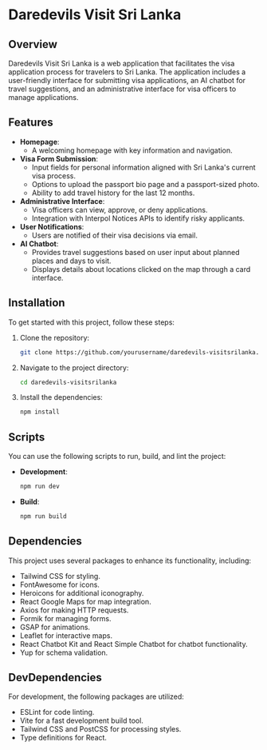 # Daredevils Visit Sri Lanka

## Overview
Daredevils Visit Sri Lanka is a web application that facilitates the visa application process for travelers to Sri Lanka. The application includes a user-friendly interface for submitting visa applications, an AI chatbot for travel suggestions, and an administrative interface for visa officers to manage applications.

## Features
- **Homepage**: 
  - A welcoming homepage with key information and navigation.
- **Visa Form Submission**: 
  - Input fields for personal information aligned with Sri Lanka's current visa process.
  - Options to upload the passport bio page and a passport-sized photo.
  - Ability to add travel history for the last 12 months.
- **Administrative Interface**: 
  - Visa officers can view, approve, or deny applications.
  - Integration with Interpol Notices APIs to identify risky applicants.
- **User Notifications**: 
  - Users are notified of their visa decisions via email.
- **AI Chatbot**: 
  - Provides travel suggestions based on user input about planned places and days to visit.
  - Displays details about locations clicked on the map through a card interface.

## Installation

To get started with this project, follow these steps:

1. Clone the repository:
   ```bash
   git clone https://github.com/yourusername/daredevils-visitsrilanka.git
   ```
2. Navigate to the project directory:
   ```bash
   cd daredevils-visitsrilanka
   ```
3. Install the dependencies:
   ```bash
   npm install
   ```

## Scripts

You can use the following scripts to run, build, and lint the project:

- **Development**: 
  ```bash
  npm run dev
  ```
- **Build**: 
  ```bash
  npm run build
  ```

## Dependencies

This project uses several packages to enhance its functionality, including:

- Tailwind CSS for styling.
- FontAwesome for icons.
- Heroicons for additional iconography.
- React Google Maps for map integration.
- Axios for making HTTP requests.
- Formik for managing forms.
- GSAP for animations.
- Leaflet for interactive maps.
- React Chatbot Kit and React Simple Chatbot for chatbot functionality.
- Yup for schema validation.

## DevDependencies

For development, the following packages are utilized:

- ESLint for code linting.
- Vite for a fast development build tool.
- Tailwind CSS and PostCSS for processing styles.
- Type definitions for React.
